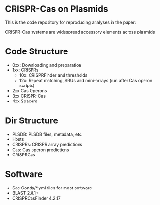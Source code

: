 # CRISPR-Cas on Plasmids
This is the code repository for reproducing analyses in the paper:

[CRISPR-Cas systems are widespread accessory elements across plasmids]()

# Code Structure
* 0xx: Downloading and preparation
* 1xx: CRISPRs
	* 10x: CRISPRFinder and thresholds
	* 12x: Repeat matching, SRUs and mini-arrays (run after Cas operon scripts)
* 2xx Cas Operons
* 3xx CRISPR-Cas
* 4xx Spacers

# Dir Structure
* PLSDB: PLSDB files, metadata, etc.
* Hosts
* CRISPRs: CRISPR array predictions
* Cas: Cas operon predictions
* CRISPRCas

# Software
* See Conda/*.yml files for most software
* BLAST 2.8.1+
* CRISPRCasFinder 4.2.17
